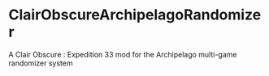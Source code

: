 # ClairObscureArchipelagoRandomizer
A Clair Obscure : Expedition 33 mod for the Archipelago multi-game randomizer system
